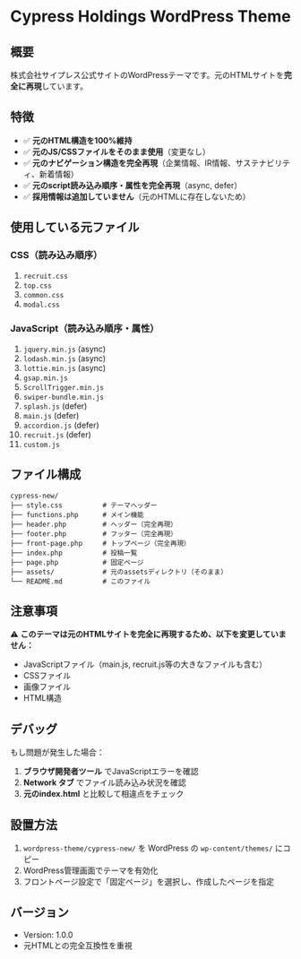 # Cypress Holdings WordPress Theme

## 概要
株式会社サイプレス公式サイトのWordPressテーマです。元のHTMLサイトを**完全に再現**しています。

## 特徴
- ✅ **元のHTML構造を100%維持**
- ✅ **元のJS/CSSファイルをそのまま使用**（変更なし）
- ✅ **元のナビゲーション構造を完全再現**（企業情報、IR情報、サステナビリティ、新着情報）
- ✅ **元のscript読み込み順序・属性を完全再現**（async, defer）
- ✅ **採用情報は追加していません**（元のHTMLに存在しないため）

## 使用している元ファイル

### CSS（読み込み順序）
1. `recruit.css`
2. `top.css` 
3. `common.css`
4. `modal.css`

### JavaScript（読み込み順序・属性）
1. `jquery.min.js` (async)
2. `lodash.min.js` (async)
3. `lottie.min.js` (async)
4. `gsap.min.js`
5. `ScrollTrigger.min.js`
6. `swiper-bundle.min.js`
7. `splash.js` (defer)
8. `main.js` (defer)
9. `accordion.js` (defer)
10. `recruit.js` (defer)
11. `custom.js`

## ファイル構成

```
cypress-new/
├── style.css          # テーマヘッダー
├── functions.php      # メイン機能
├── header.php         # ヘッダー（完全再現）
├── footer.php         # フッター（完全再現）
├── front-page.php     # トップページ（完全再現）
├── index.php          # 投稿一覧
├── page.php           # 固定ページ
├── assets/            # 元のassetsディレクトリ（そのまま）
└── README.md          # このファイル
```

## 注意事項

⚠️ **このテーマは元のHTMLサイトを完全に再現するため、以下を変更していません：**

- JavaScriptファイル（main.js, recruit.js等の大きなファイルも含む）
- CSSファイル
- 画像ファイル
- HTML構造

## デバッグ

もし問題が発生した場合：

1. **ブラウザ開発者ツール** でJavaScriptエラーを確認
2. **Network タブ** でファイル読み込み状況を確認
3. **元のindex.html** と比較して相違点をチェック

## 設置方法

1. `wordpress-theme/cypress-new/` を WordPress の `wp-content/themes/` にコピー
2. WordPress管理画面でテーマを有効化
3. フロントページ設定で「固定ページ」を選択し、作成したページを指定

## バージョン
- Version: 1.0.0
- 元HTMLとの完全互換性を重視